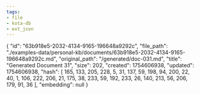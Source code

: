 ```yaml
---
tags:
- file
- kota-db
- ext_json
---
```

{
  "id": "63b918e5-2032-4134-9165-196648a9292c",
  "file_path": "./examples-data/personal-kb/documents/63b918e5-2032-4134-9165-196648a9292c.md",
  "original_path": "/generated/doc-031.md",
  "title": "Generated Document 31",
  "size": 202,
  "created": 1754606938,
  "updated": 1754606938,
  "hash": [
    165,
    133,
    205,
    228,
    5,
    31,
    137,
    59,
    198,
    94,
    200,
    22,
    40,
    1,
    106,
    222,
    206,
    21,
    175,
    38,
    233,
    59,
    192,
    233,
    26,
    140,
    213,
    56,
    206,
    179,
    91,
    36
  ],
  "embedding": null
}